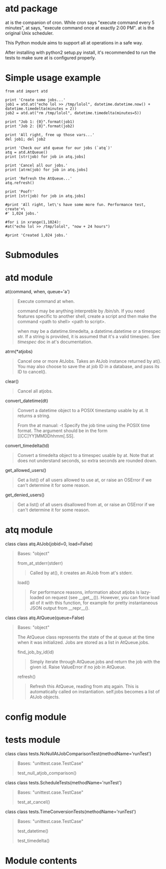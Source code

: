 atd package
===========

at is the companion of cron. While cron says "execute command every 5 minutes",
at says, "execute command once at exactly 2:00 PM". at is the original Unix
scheduler.

This Python module aims to support all at operations in a safe way.

After installing with python2 setup.py install, it's recommended to run the
tests to make sure at is configured properly.

Simple usage example
====================

```
from atd import atd

print 'Create some jobs...'
job1 = atd.at("echo lol >> /tmp/lolol", datetime.datetime.now() + 
datetime.timedelta(minutes = 2))
job2 = atd.at("rm /tmp/lolol", datetime.timedelta(minutes=5))

print "Job 1: {0}".format(job1)
print "Job 2: {0}".format(job2)

print 'All right, free up those vars...'
del job1; del job2

print 'Check our atd queue for our jobs (`atq`)'
atq = atd.AtQueue()
print [str(job) for job in atq.jobs]

print 'Cancel all our jobs.'
print [atrm(job) for job in atq.jobs]

print 'Refresh the AtQueue...'
atq.refresh()

print 'Poof!'
print [str(job) for job in atq.jobs]

#print 'All right, let\'s have some more fun. Performance test, create'+\
#' 1,024 jobs.'

#for i in xrange(1,1024):
#at("echo lol >> /tmp/lolol", "now + 24 hours")

#print 'Created 1,024 jobs.'

```

Submodules
==========

atd module
==========

at(command, when, queue='a')

> Execute command at when.
>
> command may be anything interpreble by /bin/sh. If you need features specific
> to another shell, create a script and then make the command &lt;path to
> shell&gt; &lt;path to script&gt;.
>
> when may be a datetime.timedelta, a datetime.datetime or a timespec str. If a
> string is provided, it is assumed that it's a valid timespec. See *timespec*
> doc in at's documentation.

atrm(\*atjobs)

> Cancel one or more AtJobs. Takes an AtJob instance returned by at(). You may
> also choose to save the at job ID in a database, and pass its ID to cancel().

clear()

> Cancel all atjobs.

convert\_datetime(dt)

> Convert a datetime object to a POSIX timestamp usable by at. It returns a
> string.
>
> From the at manual: -t Specify the job time using the POSIX time format. The
> argument should be in the form \[\[CC\]YY\]MMDDhhmm\[.SS\].

convert\_timedelta(td)

> Convert a timedelta object to a timespec usable by at. Note that at does not
> understand seconds, so extra seconds are rounded down.

get\_allowed\_users()

> Get a list() of all users allowed to use at, or raise an OSError if we can't
> determine it for some reason.

get\_denied\_users()

> Get a list() of all users disallowed from at, or raise an OSError if we can't
> determine it for some reason.

atq module
==========

class class atq.AtJob(jobid=0, load=False)

> Bases: "object"
>
> from\_at\_stderr(stderr)
>
> > Called by at(), it creates an AtJob from at's stderr.
>
> load()
>
> > For performance reasons, information about atjobs is lazy-loaded on request
> > (see \_\_get\_\_()). However, you can force load all of it with this
> > function, for example for pretty instantaneous JSON output from
> > \_\_repr\_\_().

class class atq.AtQueue(queue=False)

> Bases: "object"
>
> The AtQueue class represents the state of the at queue at the time when it
> was initialized. Jobs are stored as a list in AtQueue.jobs.
>
> find\_job\_by\_id(id)
>
> > Simply iterate through AtQueue.jobs and return the job with the given id.
> > Raise ValueError if no job in AtQueue.
>
> refresh()
>
> > Refresh this AtQueue, reading from atq again. This is automatically called
> > on instantiation. self.jobs becomes a list of AtJob objects.

config module
=============

tests module
============

class class tests.NoNullAtJobComparisonTest(methodName='runTest')

> Bases: "unittest.case.TestCase"
>
> test\_null\_atjob\_comparison()

class class tests.ScheduleTests(methodName='runTest')

> Bases: "unittest.case.TestCase"
>
> test\_at\_cancel()

class class tests.TimeConversionTests(methodName='runTest')

> Bases: "unittest.case.TestCase"
>
> test\_datetime()
>
> test\_timedelta()

Module contents
===============

